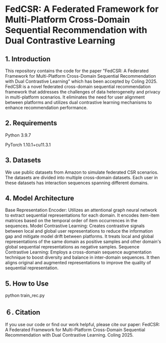 # FedCSR: A Federated Framework for Multi-Platform Cross-Domain Sequential Recommendation with Dual Contrastive Learning

## 1. Introduction
This repository contains the code for the paper "FedCSR: A Federated Framework for Multi-Platform Cross-Domain Sequential Recommendation with Dual Contrastive Learning" which has been accepted by Coling 2025. FedCSR is a novel federated cross-domain sequential recommendation framework that addresses the challenges of data heterogeneity and privacy in multi-platform scenarios. It eliminates the need for user alignment between platforms and utilizes dual contrastive learning mechanisms to enhance recommendation performance.

## 2. Requirements
  Python 3.9.7
  
  PyTorch 1.10.1+cu11.3.1
## 3. Datasets
We use public datasets from Amazon to simulate federated CSR scenarios. The datasets are divided into multiple cross-domain datasets. Each user in these datasets has interaction sequences spanning different domains.

## 4. Model Architecture
Base Representation Encoder: Utilizes an attentional graph neural network to extract sequential representations for each domain. It encodes item-item matrices based on the temporal order of item occurrences in the sequences.
Model Contrastive Learning: Creates contrastive signals between local and global user representations to reduce the information gap and mitigate model drift between platforms. It treats local and global representations of the same domain as positive samples and other domain's global sequential representations as negative samples.
Sequence Contrastive Learning: Employs a cross-domain sequence augmentation technique to boost diversity and balance in inter-domain sequences. It then aligns original and augmented representations to improve the quality of sequential representation.

## 5. How to Use
python train_rec.py

## ６. Citation
If you use our code or find our work helpful, please cite our paper:
FedCSR: A Federated Framework for Multi-Platform Cross-Domain Sequential Recommendation with Dual Contrastive Learning. Coling 2025.
